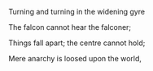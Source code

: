 Turning and turning in the widening gyre

The falcon cannot hear the falconer;

Things fall apart; the centre cannot hold;

Mere anarchy is loosed upon the world,